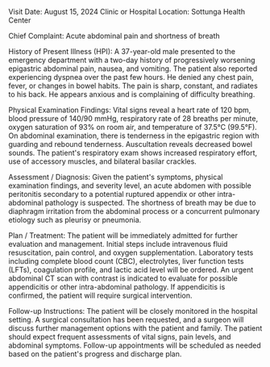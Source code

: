  Visit Date: August 15, 2024
Clinic or Hospital Location: Sottunga Health Center

Chief Complaint: Acute abdominal pain and shortness of breath

History of Present Illness (HPI): A 37-year-old male presented to the emergency department with a two-day history of progressively worsening epigastric abdominal pain, nausea, and vomiting. The patient also reported experiencing dyspnea over the past few hours. He denied any chest pain, fever, or changes in bowel habits. The pain is sharp, constant, and radiates to his back. He appears anxious and is complaining of difficulty breathing.

Physical Examination Findings: Vital signs reveal a heart rate of 120 bpm, blood pressure of 140/90 mmHg, respiratory rate of 28 breaths per minute, oxygen saturation of 93% on room air, and temperature of 37.5°C (99.5°F). On abdominal examination, there is tenderness in the epigastric region with guarding and rebound tenderness. Auscultation reveals decreased bowel sounds. The patient's respiratory exam shows increased respiratory effort, use of accessory muscles, and bilateral basilar crackles.

Assessment / Diagnosis: Given the patient's symptoms, physical examination findings, and severity level, an acute abdomen with possible peritonitis secondary to a potential ruptured appendix or other intra-abdominal pathology is suspected. The shortness of breath may be due to diaphragm irritation from the abdominal process or a concurrent pulmonary etiology such as pleurisy or pneumonia.

Plan / Treatment: The patient will be immediately admitted for further evaluation and management. Initial steps include intravenous fluid resuscitation, pain control, and oxygen supplementation. Laboratory tests including complete blood count (CBC), electrolytes, liver function tests (LFTs), coagulation profile, and lactic acid level will be ordered. An urgent abdominal CT scan with contrast is indicated to evaluate for possible appendicitis or other intra-abdominal pathology. If appendicitis is confirmed, the patient will require surgical intervention.

Follow-up Instructions: The patient will be closely monitored in the hospital setting. A surgical consultation has been requested, and a surgeon will discuss further management options with the patient and family. The patient should expect frequent assessments of vital signs, pain levels, and abdominal symptoms. Follow-up appointments will be scheduled as needed based on the patient's progress and discharge plan.